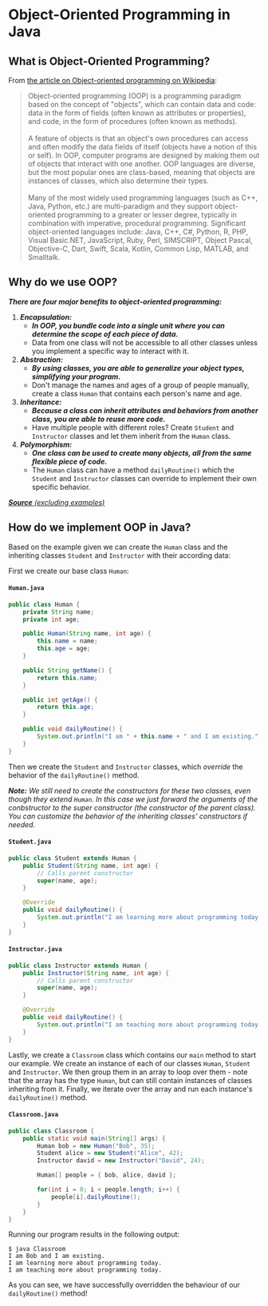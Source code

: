 # Object-Oriented Programming in Java

## What is Object-Oriented Programming?
From [the article on Object-oriented programming on Wikipedia](https://en.wikipedia.org/wiki/Object-oriented_programming):
> Object-oriented programming (OOP) is a programming paradigm based on the concept of "objects", which can contain data and code: data in the form of fields (often known as attributes or properties), and code, in the form of procedures (often known as methods).\
\
A feature of objects is that an object's own procedures can access and often modify the data fields of itself (objects have a notion of this or self). In OOP, computer programs are designed by making them out of objects that interact with one another. OOP languages are diverse, but the most popular ones are class-based, meaning that objects are instances of classes, which also determine their types.\
\
Many of the most widely used programming languages (such as C++, Java, Python, etc.) are multi-paradigm and they support object-oriented programming to a greater or lesser degree, typically in combination with imperative, procedural programming. Significant object-oriented languages include: Java, C++, C#, Python, R, PHP, Visual Basic.NET, JavaScript, Ruby, Perl, SIMSCRIPT, Object Pascal, Objective-C, Dart, Swift, Scala, Kotlin, Common Lisp, MATLAB, and Smalltalk.

## Why do we use OOP?
***There are four major benefits to object-oriented programming:***
1. ***Encapsulation:***
   - ***In OOP, you bundle code into a single unit where you can determine the scope of each piece of data.***
   - Data from one class will not be accessible to all other classes unless you implement a specific way to interact with it.
2. ***Abstraction:***
   - ***By using classes, you are able to generalize your object types, simplifying your program.***
   - Don't manage the names and ages of a group of people manually, create a class `Human` that contains each person's name and age.
3. ***Inheritance:***
   - ***Because a class can inherit attributes and behaviors from another class, you are able to reuse more code.***
   - Have multiple people with different roles? Create `Student` and `Instructor` classes and let them inherit from the `Human` class.
4. ***Polymorphism:***
   - ***One class can be used to create many objects, all from the same flexible piece of code.***
   - The `Human` class can have a method `dailyRoutine()` which the `Student` and `Instructor` classes can override to implement their own specific behavior.

[***Source** (excluding examples)*](https://www.codecademy.com/article/cpp-object-oriented-programming)

## How do we implement OOP in Java?
Based on the example given we can create the `Human` class and the inheriting classes `Student` and `Instructor` with their according data:

First we create our base class `Human`:
#### `Human.java`
```Java
public class Human {
    private String name;
    private int age;

    public Human(String name, int age) {
        this.name = name;
        this.age = age;
    }

    public String getName() {
        return this.name;
    }

    public int getAge() {
        return this.age;
    }

    public void dailyRoutine() {
        System.out.println("I am " + this.name + " and I am existing.");
    }
}
```

Then we create the `Student` and `Instructor` classes, which *override* the behavior of the `dailyRoutine()` method.

***Note:** We still need to create the constructors for these two classes, even though they extend `Human`. In this case we just forward the arguments of the conbstructor to the super constructor (the constructor of the parent class). You can customize the behavior of the inheriting classes' constructors if needed.*

#### `Student.java`
```Java
public class Student extends Human {
    public Student(String name, int age) {
        // Calls parent constructor
        super(name, age);
    }

    @Override
    public void dailyRoutine() {
        System.out.println("I am learning more about programming today.");
    }
}
```

#### `Instructor.java`
```Java
public class Instructor extends Human {
    public Instructor(String name, int age) {
        // Calls parent constructor
        super(name, age);
    }

    @Override
    public void dailyRoutine() {
        System.out.println("I am teaching more about programming today.");
    }
}
```
Lastly, we create a `Classroom` class which contains our `main` method to start our example. We create an instance of each of our classes `Human`, `Student` and `Instructor`. We then group them in an array to loop over them - note that the array has the type `Human`, but can still contain instances of classes inheriting from it. Finally, we iterate over the array and run each instance's `dailyRoutine()` method.
#### `Classroom.java`
```Java
public class Classroom {
    public static void main(String[] args) {
        Human bob = new Human("Bob", 35);
        Student alice = new Student("Alice", 42);
        Instructor david = new Instructor("David", 24);

        Human[] people = { bob, alice, david };

        for(int i = 0; i < people.length; i++) {
            people[i].dailyRoutine();
        }
    }
}
```
Running our program results in the following output:
```
$ java Classroom
I am Bob and I am existing.
I am learning more about programming today.
I am teaching more about programming today.
```
As you can see, we have successfully overridden the behaviour of our `dailyRoutine()` method!